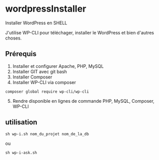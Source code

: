 # wordpressInstaller

Installer WordPress en SHELL

J'utilise WP-CLI pour téléchager, installer le WordPress et bien d'autres choses.

## Prérequis

1.  Installer et configurer Apache, PHP, MySQL
2.  Installer GIT avec git bash
3.  Installer Composer
4.  Installer WP-CLI via composer

```
composer global require wp-cli/wp-cli 
```

5. Rendre disponible en lignes de commande PHP, MySQL, Composer, WP-CLI

## utilisation

```
sh wp-i.sh nom_du_projet nom_de_la_db
```

ou 


```
sh wp-i-ask.sh
```
